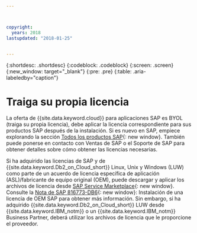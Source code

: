 ```yaml
---



copyright:
  years: 2018
lastupdated: "2018-01-25"


---
```


{:shortdesc: .shortdesc}
{:codeblock: .codeblock}
{:screen: .screen}
{:new_window: target="_blank"}
{:pre: .pre}
{:table: .aria-labeledby="caption"}


# Traiga su propia licencia

La oferta de {{site.data.keyword.cloud}} para aplicaciones SAP es BYOL (traiga su propia licencia), debe aplicar la licencia correspondiente para sus productos SAP después de la instalación. Si es nuevo en SAP, empiece explorando la sección [Todos los productos SAP](https://go.sap.com/solution.html){: new window}. También puede ponerse en contacto con Ventas de SAP o el Soporte de SAP para obtener detalles sobre cómo obtener las licencias necesarias.

Si ha adquirido las licencias de SAP y de {{site.data.keyword.Db2_on_Cloud_short}} Linux, Unix y Windows (LUW) como parte de un acuerdo de licencia específica de aplicación (ASL)/fabricante de equipo original (OEM), puede descargar y aplicar los archivos de licencia desde [SAP Service Marketplace](https://websmp201.sap-ag.de/){: new window}. Consulte la [Nota de SAP 816773-DB6](https://launchpad.support.sap.com/#/notes/816773){: new window}: Instalación de una licencia de OEM SAP para obtener más información. Sin embargo, si ha adquirido {{site.data.keyword.Db2_on_Cloud_short}} LUW desde {{site.data.keyword.IBM_notm}} o un {{site.data.keyword.IBM_notm}} Business Partner, deberá utilizar los archivos de licencia que le proporcione el proveedor.
